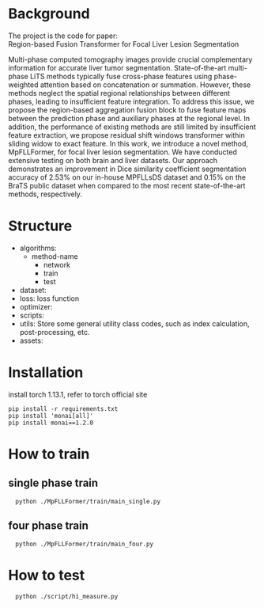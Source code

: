# Background

The project is the code for paper:  
    Region-based Fusion Transformer for Focal Liver Lesion Segmentation

Multi-phase computed tomography images provide crucial complementary information 
for accurate liver tumor segmentation. State-of-the-art multi-phase LiTS methods 
typically fuse cross-phase features using phase-weighted attention based on 
concatenation or summation. However, these methods neglect the spatial regional 
relationships between different phases, leading to insufficient feature integration.
To address this issue, we propose the region-based aggregation fusion block to fuse 
feature maps between the prediction phase and auxiliary phases at the regional level. 
In addition, the performance of existing methods are still limited by insufficient 
feature extraction, we propose residual shift windows transformer within sliding 
widow to exact feature.
In this work, we introduce a novel method, MpFLLFormer, for focal liver lesion 
segmentation. We have conducted extensive testing on both brain and liver datasets.
Our approach demonstrates an improvement in Dice similarity coefficient segmentation 
accuracy of 2.53\% on our in-house MPFLLsDS dataset and 0.15\% on the BraTS public
dataset when compared to the most recent state-of-the-art methods, respectively.

# Structure

- algorithms: 
    - method-name
        - network
        - train
        - test
- dataset:
- loss: loss function
- optimizer:
- scripts: 
- utils: Store some general utility class codes, such as index calculation, post-processing, etc.
- assets: 

# Installation

 install torch 1.13.1, refer to torch official site

```
pip install -r requirements.txt
pip install 'monai[all]'
pip install monai==1.2.0
```


# How to train

## single phase train
```
  python ./MpFLLFormer/train/main_single.py
```

## four phase train
```
  python ./MpFLLFormer/train/main_four.py
```

# How to test

```
  python ./script/hi_measure.py
```

